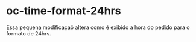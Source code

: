 # oc-time-format-24hrs
 Essa pequena modificaçaõ altera como é exibido a hora do pedido para o formato de 24hrs.
